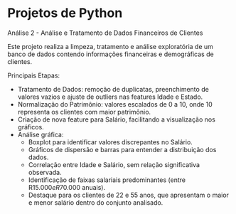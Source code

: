 
# Projetos de Python







Análise 2 - Análise e Tratamento de Dados Financeiros de Clientes

Este projeto realiza a limpeza, tratamento e análise exploratória de um banco de dados contendo informações financeiras e demográficas de clientes.

Principais Etapas:

- Tratamento de Dados: remoção de duplicatas, preenchimento de valores vazios e ajuste de outliers nas features Idade e Estado.
- Normalização do Patrimônio: valores escalados de 0 a 10, onde 10 representa os clientes com maior patrimônio.
- Criação de nova feature para Salário, facilitando a visualização nos gráficos.
- Análise gráfica:
	- Boxplot para identificar valores discrepantes no Salário.
	- Gráficos de dispersão e barras para entender a distribuição dos dados.
	- Correlação entre Idade e Salário, sem relação significativa observada.
	- Identificação de faixas salariais predominantes (entre R$15.000 e R$70.000 anuais).
	- Destaque para os clientes de 22 e 55 anos, que apresentam o maior e menor salário dentro do conjunto analisado.



